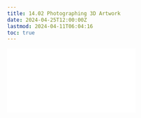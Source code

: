 ```yaml
---
title: 14.02 Photographing 3D Artwork
date: 2024-04-25T12:00:00Z
lastmod: 2024-04-11T06:04:16
toc: true
---
```


![Link to included file content](../../../../photography/how-to-document-3d-artwork.md)
